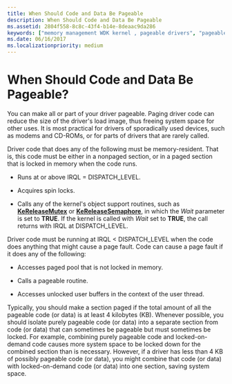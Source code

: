 ```yaml
---
title: When Should Code and Data Be Pageable
description: When Should Code and Data Be Pageable
ms.assetid: 2804f558-8c8c-43f4-b14e-8deaac9da286
keywords: ["memory management WDK kernel , pageable drivers", "pageable drivers WDK kernel , when should be pageable", "locked-on-demand code WDK kernel", "spin locks WDK memory", "resident code WDK pageable drivers"]
ms.date: 06/16/2017
ms.localizationpriority: medium
---
```


# When Should Code and Data Be Pageable?





You can make all or part of your driver pageable. Paging driver code can reduce the size of the driver's load image, thus freeing system space for other uses. It is most practical for drivers of sporadically used devices, such as modems and CD-ROMs, or for parts of drivers that are rarely called.

Driver code that does any of the following must be memory-resident. That is, this code must be either in a nonpaged section, or in a paged section that is locked in memory when the code runs.

-   Runs at or above IRQL = DISPATCH\_LEVEL.

-   Acquires spin locks.

-   Calls any of the kernel's object support routines, such as [**KeReleaseMutex**](/windows-hardware/drivers/ddi/wdm/nf-wdm-kereleasemutex) or [**KeReleaseSemaphore**](/windows-hardware/drivers/ddi/wdm/nf-wdm-kereleasesemaphore), in which the *Wait* parameter is set to **TRUE**. If the kernel is called with *Wait* set to **TRUE**, the call returns with IRQL at DISPATCH\_LEVEL.

Driver code must be running at IRQL &lt; DISPATCH\_LEVEL when the code does anything that might cause a page fault. Code can cause a page fault if it does any of the following:

-   Accesses paged pool that is not locked in memory.

-   Calls a pageable routine.

-   Accesses unlocked user buffers in the context of the user thread.

Typically, you should make a section paged if the total amount of all the pageable code (or data) is at least 4 kilobytes (KB). Whenever possible, you should isolate purely pageable code (or data) into a separate section from code (or data) that can sometimes be pageable but must sometimes be locked. For example, combining purely pageable code and locked-on-demand code causes more system space to be locked down for the combined section than is necessary. However, if a driver has less than 4 KB of possibly pageable code (or data), you might combine that code (or data) with locked-on-demand code (or data) into one section, saving system space.

 

